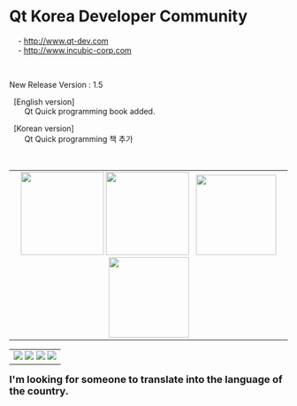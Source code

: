 # Qt Korea Developer Community <br>
&nbsp;&nbsp;&nbsp; - http://www.qt-dev.com <br>
&nbsp;&nbsp;&nbsp; - http://www.incubic-corp.com <br>

<br>

New Release Version : 1.5 <br>

&nbsp; [English version] <br>
&nbsp;&nbsp;&nbsp;&nbsp;&nbsp;&nbsp; Qt Quick programming book added. <br>

&nbsp; [Korean version] <br>
&nbsp;&nbsp;&nbsp;&nbsp;&nbsp;&nbsp; Qt Quick programming 책 추가 <br>

<br>
<table border=0>
<tr>
<td align=center valign=top height=200>
<img src=http://qt-dev.com/img/book_images/Qt_Quick_eng.jpg width=150> 
<img src=http://qt-dev.com/img/book_images/Qt_Quick_kor.jpg width=150>
&nbsp;
<img src=http://qt-dev.com/skin_board/k_build_home/b_img_add/qt_programming_eng.jpg width=145> 
<img src=http://qt-dev.com/skin_board/k_build_home/b_img_add/qt_programming_kor.jpg width=145>
</td>
</tr>
</table>
 

<table border=0>
  <tr>
    <td>
    <a href="http://www.incubic-corp.com/sub/edu/edu_sub01.php?sel=1" target="_blank">
    <img src=http://www.qt-dev.com/skin_board/k_build_home/b_img_add/qt-dev_edu_banner_incubic.jpg></a>
    <a href="http://www.incubic-corp.com/sub/edu/edu_sub02.php?sel=2" target="_blank">
    <img src=http://www.qt-dev.com/skin_board/k_build_home/b_img_add/qt-dev_edu_banner_2.jpg></a>  
    <a href="https://www.inflearn.com/course/qt6-프로그래밍-1?inst=9d7b8860" target="_blank">
    <img src="http://www.qt-dev.com/skin_board/k_build_home/b_img_add/qt-dev_edu_banner_online_qt_programming_1.jpg"></a> 
    <a href="https://www.inflearn.com/course/qt6-프로그래밍-2?inst=764cd814" target="_blank">
    <img src="http://www.qt-dev.com/skin_board/k_build_home/b_img_add/qt-dev_edu_banner_online_qt_programming_2.jpg"></a>  
    </td>
  </tr>
</table>


<b><font size=4>
I'm looking for someone to translate into the language of the country. 
</font>
</b>
<br><br>

